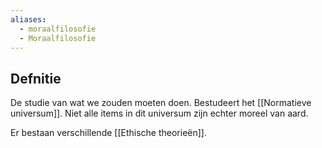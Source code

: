 ```yaml
---
aliases:
  - moraalfilosofie
  - Moraalfilosofie
---
```

## Defnitie
De studie van wat we zouden moeten doen. Bestudeert het [[Normatieve universum]]. Niet alle items in dit universum zijn echter moreel van aard.

Er bestaan verschillende [[Ethische theorieën]].